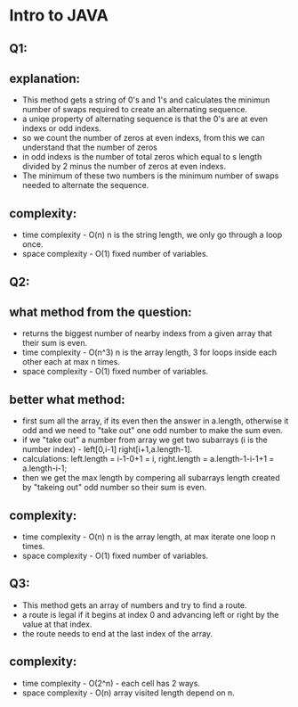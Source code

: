 # Intro to JAVA

## Q1:
## explanation:
* This method gets a string of 0's and 1's and calculates the minimun number of swaps required to create an alternating sequence. 
* a uniqe property of alternating sequence is that the 0's are at even indexs or odd indexs. 
* so we count the number of zeros at even indexs, from this we can understand that the number of zeros
* in odd indexs is the number of total zeros which equal to s length divided by 2 minus the number of zeros at even indexs. 
* The minimum of these two numbers is the minimum number of swaps needed to alternate the sequence.
## complexity: 
* time complexity - O(n) n is the string length, we only go through a loop once. 
* space complexity - O(1) fixed number of variables. 


## Q2:
## what method from the question: 
* returns the biggest number of nearby indexs from a given array that their sum is even. 
* time complexity - O(n^3) n is the array length, 3 for loops inside each other each at max n times. 
* space complexity - O(1) fixed number of variables. 
## better what method: 
* first sum all the array, if its even then the answer in a.length, otherwise it odd and we need to "take out" one odd number to make the sum even. 
* if we "take out" a number from array we get two subarrays (i is the number index) - left[0,i-1] right[i+1,a.length-1]. 
* calculations: left.length = i-1-0+1 = i, right.length = a.length-1-i-1+1 = a.length-i-1; 
* then we get the max length by compering all subarrays length created by "takeing out" odd number so their sum is even. 
## complexity: 
* time complexity - O(n) n is the array length, at max iterate one loop n times. 
* space complexity - O(1) fixed number of variables. 

## Q3:
* This method gets an array of numbers and try to find a route. 
* a route is legal if it begins at index 0 and advancing left or right by the value at that index. 
* the route needs to end at the last index of the array. 
## complexity: 
* time complexity - O(2^n) - each cell has 2 ways. 
* space complexity - O(n) array visited length depend on n.
